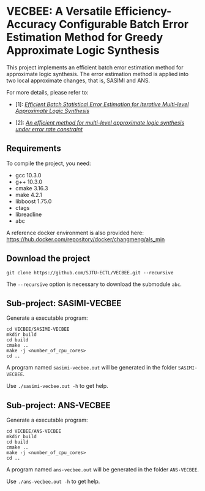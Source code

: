 # VECBEE: A Versatile Efficiency-Accuracy Configurable Batch Error Estimation Method for Greedy Approximate Logic Synthesis

This project implements an efficient batch error estimation method for approximate logic synthesis.
The error estimation method is applied into two local approximate changes,
that is, SASIMI and ANS.

For more details, please refer to:

- [1]: [_Efficient Batch Statistical Error Estimation for Iterative Multi-level Approximate Logic Synthesis_](http://umji.sjtu.edu.cn/~wkqian/papers/Su_Wu_Qian_Efficient_Batch_Statistical_Error_Estimation_for_Iterative_Multi_level_Approximate_Logic_Synthesis.pdf)

- [2]: [_An efficient method for multi-level approximate logic synthesis under error rate constraint_](http://umji.sjtu.edu.cn/~wkqian/papers/Wu_Qian_An_Efficient_Method_for_Multi-level_Approximate_Logic_Synthesis_under_Error_Rate_Constraint.pdf)

## Requirements
To compile the project, you need:
- gcc 10.3.0
- g++ 10.3.0
- cmake 3.16.3
- make 4.2.1
- libboost 1.75.0
- ctags
- libreadline
- abc

A reference docker environment is also provided here:
https://hub.docker.com/repository/docker/changmeng/als_min

## Download the project
```
git clone https://github.com/SJTU-ECTL/VECBEE.git --recursive
```
The `--recursive` option is necessary to download the submodule `abc`.

## Sub-project: SASIMI-VECBEE
Generate a executable program:
```
cd VECBEE/SASIMI-VECBEE
mkdir build
cd build
cmake ..
make -j <number_of_cpu_cores>
cd ..
```

A program named `sasimi-vecbee.out` will be generated in the folder `SASIMI-VECBEE`.

Use `./sasimi-vecbee.out -h` to get help.

## Sub-project: ANS-VECBEE
Generate a executable program:
```
cd VECBEE/ANS-VECBEE
mkdir build
cd build
cmake ..
make -j <number_of_cpu_cores>
cd ..
```

A program named `ans-vecbee.out` will be generated in the folder `ANS-VECBEE`.

Use `./ans-vecbee.out -h` to get help.
